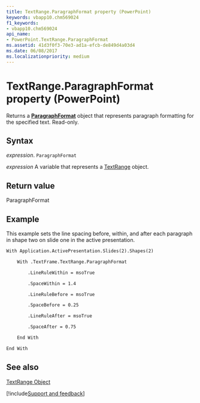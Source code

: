 ```yaml
---
title: TextRange.ParagraphFormat property (PowerPoint)
keywords: vbapp10.chm569024
f1_keywords:
- vbapp10.chm569024
api_name:
- PowerPoint.TextRange.ParagraphFormat
ms.assetid: 41d3f0f3-70e3-ad1a-efcb-de849d4a03d4
ms.date: 06/08/2017
ms.localizationpriority: medium
---
```



# TextRange.ParagraphFormat property (PowerPoint)

Returns a **[ParagraphFormat](PowerPoint.ParagraphFormat.md)** object that represents paragraph formatting for the specified text. Read-only.


## Syntax

_expression_. `ParagraphFormat`

_expression_ A variable that represents a [TextRange](PowerPoint.TextRange.md) object.


## Return value

ParagraphFormat


## Example

This example sets the line spacing before, within, and after each paragraph in shape two on slide one in the active presentation.


```vb
With Application.ActivePresentation.Slides(2).Shapes(2)

    With .TextFrame.TextRange.ParagraphFormat

        .LineRuleWithin = msoTrue

        .SpaceWithin = 1.4

        .LineRuleBefore = msoTrue

        .SpaceBefore = 0.25

        .LineRuleAfter = msoTrue

        .SpaceAfter = 0.75

    End With

End With
```


## See also


[TextRange Object](PowerPoint.TextRange.md)

[!include[Support and feedback](~/includes/feedback-boilerplate.md)]